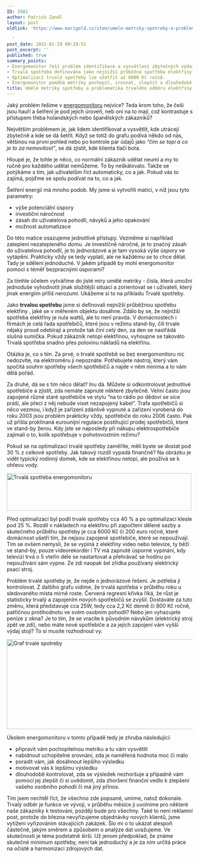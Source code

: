 ```yaml
---
ID: 2982
author: Patrick Zandl
layout: post
oldlink: 'https://www.marigold.cz/item/umele-metriky-spotreby-a-problematika-trvaleho-odberu-elektriny

  '
post_date: 2015-01-29 09:29:51
post_excerpt: ''
published: true
summary_points:
- Energomonitor řeší problém identifikace a vysvětlení zbytečných výdajů za energie.
- Trvalá spotřeba definována jako nejnižší průběžná spotřeba elektřiny, často zbytečná.
- Optimalizací trvalé spotřeby lze ušetřit až 6000 Kč ročně.
- Energomonitor pomáhá metriky pochopit, srovnat, zlepšit a dlouhodobě kontrolovat.
title: Umělé metriky spotřeby a problematika trvalého odběru elektřiny
---
```


<p>Jaký problém řešíme v <a href="http://www.energomonitor.com">energomonitoru</a> nejvíce? Teda krom toho, že češi jsou hauři a šetření je pod jejich úroveň, neb oni na to mají, což kontrastuje s přístupem třeba holandských nebo španělských zákazníků?</p>

<p>Největším problémem je, jak lidem identifikovat a vysvětlit, kde utrácejí zbytečně a kde se dá šetřit. Když se totiž do grafu podívá někdo od nás, většinou na první pohled nebo po kontrole pár údajů jako <em>“čím se topí a co je to za nemovitost”</em>, se dá zjistit, kde klienta tlačí bota.</p>


<!--more-->

<p>Hloupé je, že tohle je něco, co normální zákazník udělat neumí a my to ručně pro každého udělat nemůžeme. To by neškálovalo. Takže se potýkáme s tím, jak uživatelům říct automaticky, co a jak. Pokud vás to zajímá, pojďme se spolu podívat na to, co a jak.</p>

<p>Šetření energií má mnoho podob. My jsme si vytvořili matici, v níž jsou tyto parametry:</p>

<ul>
<li>výše potenciální úspory</li>
<li>investiční náročnost</li>
<li>zásah do uživatelova pohodlí, návyků a jeho opakování</li>
<li>možnost automatizace</li>
</ul>
<p>Do této matice osazujeme jednotlivé přístupy. Vezměme si například zateplení nezatepleného domu. Je investičně náročné, je to značný zásah do uživatelova pohodlí, je to jednorázové a je tam vysoká výše úspory ve vytápění. Prakticky vždy se tedy vyplatí, ale ne každému se to chce dělat. Tady je sdělení jednoduché. V jakém případě by mohl energomonitor pomoci s téměř bezpracnými úsporami?</p>

<p>Za tímhle účelem vytváříme do jisté míry umělé metriky - čísla, která umožní jednoduše vyhodnotit jinak složitější situaci a zorientovat se i uživateli, který jinak energiím příliš nerozumí. Ukážeme si to na příkladu Trvalé spotřeby.</p>

<p>Jako <strong>trvalou spotřebu</strong> jsme si definovali nejnižší průběžnou spotřebu elektřiny , jaké se v měřeném objektu dosáhne. Zdálo by se, že nejnižší spotřeba elektřiny je nula wattů, ale to není pravda. V domácnostech i firmách je celá řada spotřebičů, které jsou v režimu stand-by, čili trvale nějaký proud odebírají a protože tak činí celý den, za den se nastřádá slušná sumička. Pokud zákazník netopí elektřinou, vyhoupne se takováto Trvalá spotřeba snadno přes polovinu nákladů na elektřinu.</p>

<p>Otázka je, co s tím. Za prvé, o trvalé spotřebě se bez energomonitoru nic nedozvíte, na elektroměru ji nepoznáte. Potřebujete nástroj, který vám spočítá souhrn spotřeby všech spotřebičů a najde v něm minima a to vám dělá pořád.</p>

<p>Za druhé, dá se s tím něco dělat? Inu dá. Můžete si odkontrolovat jednotlivé spotřebiče a zjistit, zda nemáte zapnuté některé zbytečně. Velmi často jsou zapojené různé staré spotřebiče ve stylu “na to rádio po dědovi se sice práší, ale přeci z něj nebude viset nezapojený kabel”. Trafa spotřebičů si něco vezmou, i když je zařízení zdánlivě vypnuté a zařízení vyrobená do roku 2003 jsou problém prakticky vždy, spotřebiče do roku 2006 často. Pak už přišla proklínaná eurounijní regulace postihující prodej spotřebičů, které ve stand-by žerou. Kdy jste se naposledy při nákupu elektrospotřebiče zajímali o to, kolik spotřebuje v pohotovostním režimu?</p>

<p>Pokud se na optimalizaci trvalé spotřeby zaměříte, měli byste se dostat pod 30 % z celkové spotřeby. Jak takový rozdíl vypadá finančně? Na obrázku je vidět typický rodinný domek, kde se elektřinou netopí, ale používá se k ohřevu vody.</p>

<p><img title="trvala_spotreba_energomonitor.png" src="http://www.marigold.cz/wp-content/uploads/trvala_spotreba_energomonitor.png" alt="Trvalá spotřeba energomonitoru" width="500" height="101" border="0" /></p>

<p>Před optimalizací byl podíl trvalé spotřeby cca 40 % a po optimalizaci klesle pod 25 %. Rozdíl v nákladech na elektřinu při započtení dělené sazby a skutečného průběhu spotřeby je cca 6000 Kč či 200 euro ročně, které domácnost ušetří tím, že nejsou zapojené spotřebiče, které se nepoužívají. Tím se ovšem nemyslí, že se vypíná z elektřiny video nebo televize, ty běží ve stand-by, pouze videorekordér i TV má zapnuté úsporné vypínání, kdy televizi trvá o 5 vteřin déle se nastartovat a přehrávač se hodinu po nepoužívání sám vypne. Ze zdi naopak šel zřídka používaný elektrický psací stroj.</p>

<p>Problém trvalé spotřeby je, že nejde o jednorázové řešení. Je potřeba ji kontrolovat. Z dalšího grafu vidíme, že trvalá spotřeba v průběhu roku u sledovaného místa mírně roste. Červená regresní křivka říká, že růst je statisticky trvalý a zapojením nových spotřebičů se zvýšil. Dostáváte za tuto změnu, která představuje cca 25W, tedy cca 2,2 Kč denně či 800 Kč ročně, patřičnou protihodnotu ve svém osobním pohodlí? Nebo jen vyhazujete peníze z okna? Je to tím, že se vracíte k původním návykům (elektrický stroj zpět ve zdi), nebo máte nové spotřebiče a za jejich zapojení vám vyšší výdaj stojí? To si musíte rozhodnout vy.</p>

<p><img title="graf_trvale_spotreby.png" src="http://www.marigold.cz/wp-content/uploads/graf_trvale_spotreby.png" alt="Graf trvale spotreby" width="600" height="243" border="0" /></p>

<p>Úkolem energomonitoru v tomto případě tedy je zhruba následující:</p>

<ul>
<li>připravit vám pochopitelnou metriku a tu vám vysvětlit</li>
<li>nabídnout uchopitelné srovnání, zda je naměřená hodnota moc či málo</li>
<li>poradit vám, jak dosáhnout lepšího výsledku</li>
<li>motivovat vás k lepšímu výsledku</li>
<li>dlouhodobě kontrolovat, zda se výsledek nezhoršuje a případně vám pomoci jej zlepšit či si uvědomit, zda zhoršení finanční vedlo k zlepšení vašeho osobního pohodlí či má jiný přínos.</li>
</ul>
<p>Tím jsem nechtěl říct, že všechno zde popsané, umíme, natož dokonale. Trvalý odběr je funkce ve vývoji, v průběhu měsíce ji uvolníme pro některé naše zákazníky k testování, později bude pro všechny. Také to není reklamní post, protože do března nevyřizujeme objednávky nových klientů, jsme vytíženi vyřizováním stávajících zakázek. Šlo mi o to ukázat alespoň částečně, jakým směrem a způsobem o analýze dat uvažujeme. Ve skutečnosti je téma podstatně širší. Už jenom předpoklad, že známe skutečné minimum spotřeby, není tak jednoduchý a je za ním určitá práce na očistě a harmonizaci zdrojových dat.</p>